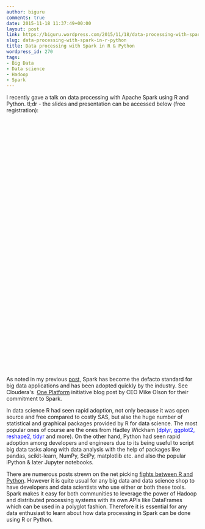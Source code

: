 ```yaml
---
author: biguru
comments: true
date: 2015-11-18 11:37:49+00:00
layout: post
link: https://biguru.wordpress.com/2015/11/18/data-processing-with-spark-in-r-python/
slug: data-processing-with-spark-in-r-python
title: Data processing with Spark in R & Python
wordpress_id: 270
tags:
- Big Data
- Data science
- Hadoop
- Spark
---
```


I recently gave a talk on data processing with Apache Spark using R and Python. tl;dr - the slides and presentation can be accessed below (free registration):

<div class="embedCodeWrapper">
            <class="embedCode" id="embedCode" src="https://www.brighttalk.com/clients/js/embed/embed.js"><object class="BrightTALKEmbed" width="705" height="660"><param name="player" value="channel_player"/><param name="domain" value="http://www.brighttalk.com"/><param name="channelid" value="9059"/><param name="communicationid" value="354267"/><param name="autoStart" value="false"/><param name="theme" value=""/></object> <script type="text/javascript" src="https://www.brighttalk.com/clients/js/embed/embed.js"><object class="BrightTALKEmbed" width="705" height="660"><param name="player" value="channel_player"/><param name="domain" value="http://www.brighttalk.com"/><param name="channelid" value="9059"/><param name="communicationid" value="354267"/><param name="autoStart" value="false"/><param name="theme" value=""/></object></script>
</div>

As noted in my previous [post](https://biguru.wordpress.com/2015/03/23/spark-big-data-platform-future/), Spark has become the defacto standard for big data applications and has been adopted quickly by the industry. See Cloudera's  [One Platform](https://vision.cloudera.com/one-platform/) initiative blog post by CEO Mike Olson for their commitment to Spark.

In data science R had seen rapid adoption, not only because it was open source and free compared to costly SAS, but also the huge number of statistical and graphical packages provided by R for data science. The most popular ones of course are the ones from Hadley Wickham (<font color="blue">dplyr, ggplot2, reshape2, tidyr</font> and more). On the other hand, Python had seen rapid adoption among developers and engineers due to its being useful to script big data tasks along with data analysis with the help of packages like pandas, scikit-learn, NumPy, SciPy, matplotlib etc. and also the popular iPython & later Jupyter notebooks.

There are numerous posts strewn on the net picking [fights between R and Python](http://dataconomy.com/r-vs-python-the-data-science-wars/). However it is quite usual for any big data and data science shop to have developers and data scientists who use either or both these tools. Spark makes it easy for both communities to leverage the power of Hadoop and distributed processing systems with its own APIs like DataFrames which can be used in a polyglot fashion. Therefore it is essential for any data enthusiast to learn about how data processing in Spark can be done using R or Python.
